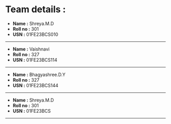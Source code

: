 # Team details  :
- **Name :** Shreya.M.D
- **Roll no :** 301
- **USN :** 01FE23BCS010

---

- **Name :** Vaishnavi
- **Roll no :** 327
- **USN :** 01FE23BCS114

---

- **Name :** Bhagyashree.D.Y
- **Roll no :** 327
- **USN :** 01FE23BCS144

---

- **Name :** Shreya.M.D
- **Roll no :** 301
- **USN :** 01FE23BCS

---
